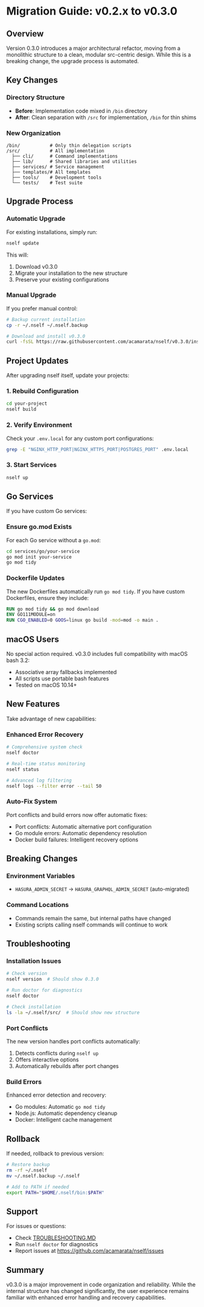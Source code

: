 # Migration Guide: v0.2.x to v0.3.0

## Overview

Version 0.3.0 introduces a major architectural refactor, moving from a monolithic structure to a clean, modular src-centric design. While this is a breaking change, the upgrade process is automated.

## Key Changes

### Directory Structure
- **Before**: Implementation code mixed in `/bin` directory
- **After**: Clean separation with `/src` for implementation, `/bin` for thin shims

### New Organization
```
/bin/           # Only thin delegation scripts
/src/           # All implementation
  ├── cli/      # Command implementations
  ├── lib/      # Shared libraries and utilities
  ├── services/ # Service management
  ├── templates/# All templates
  ├── tools/    # Development tools
  └── tests/    # Test suite
```

## Upgrade Process

### Automatic Upgrade

For existing installations, simply run:
```bash
nself update
```

This will:
1. Download v0.3.0
2. Migrate your installation to the new structure
3. Preserve your existing configurations

### Manual Upgrade

If you prefer manual control:
```bash
# Backup current installation
cp -r ~/.nself ~/.nself.backup

# Download and install v0.3.0
curl -fsSL https://raw.githubusercontent.com/acamarata/nself/v0.3.0/install.sh | bash
```

## Project Updates

After upgrading nself itself, update your projects:

### 1. Rebuild Configuration
```bash
cd your-project
nself build
```

### 2. Verify Environment
Check your `.env.local` for any custom port configurations:
```bash
grep -E "NGINX_HTTP_PORT|NGINX_HTTPS_PORT|POSTGRES_PORT" .env.local
```

### 3. Start Services
```bash
nself up
```

## Go Services

If you have custom Go services:

### Ensure go.mod Exists
For each Go service without a `go.mod`:
```bash
cd services/go/your-service
go mod init your-service
go mod tidy
```

### Dockerfile Updates
The new Dockerfiles automatically run `go mod tidy`. If you have custom Dockerfiles, ensure they include:
```dockerfile
RUN go mod tidy && go mod download
ENV GO111MODULE=on
RUN CGO_ENABLED=0 GOOS=linux go build -mod=mod -o main .
```

## macOS Users

No special action required. v0.3.0 includes full compatibility with macOS bash 3.2:
- Associative array fallbacks implemented
- All scripts use portable bash features
- Tested on macOS 10.14+

## New Features

Take advantage of new capabilities:

### Enhanced Error Recovery
```bash
# Comprehensive system check
nself doctor

# Real-time status monitoring
nself status

# Advanced log filtering
nself logs --filter error --tail 50
```

### Auto-Fix System
Port conflicts and build errors now offer automatic fixes:
- Port conflicts: Automatic alternative port configuration
- Go module errors: Automatic dependency resolution
- Docker build failures: Intelligent recovery options

## Breaking Changes

### Environment Variables
- `HASURA_ADMIN_SECRET` → `HASURA_GRAPHQL_ADMIN_SECRET` (auto-migrated)

### Command Locations
- Commands remain the same, but internal paths have changed
- Existing scripts calling nself commands will continue to work

## Troubleshooting

### Installation Issues
```bash
# Check version
nself version  # Should show 0.3.0

# Run doctor for diagnostics
nself doctor

# Check installation
ls -la ~/.nself/src/  # Should show new structure
```

### Port Conflicts
The new version handles port conflicts automatically:
1. Detects conflicts during `nself up`
2. Offers interactive options
3. Automatically rebuilds after port changes

### Build Errors
Enhanced error detection and recovery:
- Go modules: Automatic `go mod tidy`
- Node.js: Automatic dependency cleanup
- Docker: Intelligent cache management

## Rollback

If needed, rollback to previous version:
```bash
# Restore backup
rm -rf ~/.nself
mv ~/.nself.backup ~/.nself

# Add to PATH if needed
export PATH="$HOME/.nself/bin:$PATH"
```

## Support

For issues or questions:
- Check [TROUBLESHOOTING.MD](TROUBLESHOOTING.MD)
- Run `nself doctor` for diagnostics
- Report issues at https://github.com/acamarata/nself/issues

## Summary

v0.3.0 is a major improvement in code organization and reliability. While the internal structure has changed significantly, the user experience remains familiar with enhanced error handling and recovery capabilities.